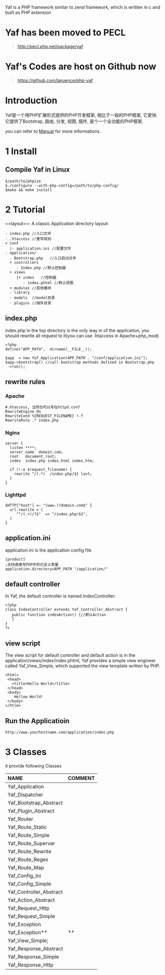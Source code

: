 Yaf is a PHP framework similar to zend framework, which is written in c and built as PHP extension



# Yaf has been moved to PECL #
> http://pecl.php.net/package/yaf

# Yaf's Codes are host on Github now #

> https://github.com/laruence/php-yaf

# Introduction #

Yaf是一个用PHP扩展形式提供的PHP开发框架, 相比于一般的PHP框架, 它更快.
它提供了Bootstrap, 路由, 分发, 视图, 插件, 是个一个全功能的PHP框架.

you can refer to [Manual](http://yaf.laruence.com/manual) for more informations.

# 1 Install #
## Compile Yaf in Linux ##
```
$/path/to/phpize
$./configure --with-php-config=/path/to/php-config/
$make && make install
```

# 2 Tutorial #
==layout==:
A classic Application directory layout:
```
- index.php //入口文件
- .htaccess //重写规则    
+ conf
  |- application.ini //配置文件   
- application/
  - Bootstrap.php   //入口启动文件
  + controllers
     - Index.php //默认控制器
  + views    
     |+ index   //控制器
        - index.phtml //默认视图
  + modules //其他模块
  - library
  - models  //model目录
  - plugins //插件目录
```

## index.php ##
index.php in the top directory is the only way in of the application, you should rewrite all request to it(you can use .htaccess in Apache+php\_mod)
```
<?php
define("APP_PATH",  dirname(__FILE__));

$app  = new Yaf_Application(APP_PATH . "/conf/application.ini");
$app->bootstrap() //call bootstrap methods defined in Bootstrap.php
 ->run();
```

## rewrite rules ##
### Apache ###
```
#.htaccess, 当然也可以写在httpd.conf
RewriteEngine On
RewriteCond %{REQUEST_FILENAME} !-f
RewriteRule .* index.php
```

### Nginx ###
```
server {
  listen ****;
  server_name  domain.com;
  root   document_root;
  index  index.php index.html index.htm;

  if (!-e $request_filename) {
    rewrite ^/(.*)  /index.php/$1 last;
  }
}
```

### Lighttpd ###
```
$HTTP["host"] =~ "(www.)?domain.com$" {
  url.rewrite = (
     "^/(.+)/?$"  => "/index.php/$1",
  )
}
```


## application.ini ##
application.ini is the application config file
```
[product]
;支持直接写PHP中的已定义常量
application.directory=APP_PATH "/application/" 
```

## default controller ##
In Yaf, the default controller is named IndexController:
```
<?php
class IndexController extends Yaf_Controller_Abstract {
   public function indexAction() {//默认Action
   }
}
?>
```

## view script ##
The view script for default controller and default action is in the application/views/index/index.phtml, Yaf provides a simple view engineer called Yaf\_View\_Simple, which supported the view template written by PHP.

```
<html>
 <head>
   <title>Hello World</title>
 </head>
 <body>
    Hellow World!
 </body>
</htlm>
```

## Run the Applicatioin ##
```
http://www.yourhostname.com/application/index.php
```

# 3 Classes #
it provide following Classes

| **NAME**  | **COMMENT** |
|:----------|:------------|
| Yaf\_Application |  |
| Yaf\_Dispatcher  |  |
| Yaf\_Bootstrap\_Abstract |  |
| Yaf\_Plugin\_Abstract |  |
| Yaf\_Router |  |
| Yaf\_Route\_Static |  |
| Yaf\_Route\_Simple |  |
| Yaf\_Route\_Supervar |  |
| Yaf\_Route\_Rewrite |  |
| Yaf\_Route\_Regex |  |
| Yaf\_Route\_Map |  |
| Yaf\_Config\_Ini |  |
| Yaf\_Config\_Simple |  |
| Yaf\_Controller\_Abstract |  |
| Yaf\_Action\_Abstract |  |
| Yaf\_Request\_Http |  |
| Yaf\_Request\_Simple |  |
| Yaf\_Exception |  |
| Yaf\_Exception**|**|
| Yaf\_View\_Simple; |  |
| Yaf\_Response\_Abstract |  |
| Yaf\_Response\_Simple |  |
| Yaf\_Response\_Http |  |